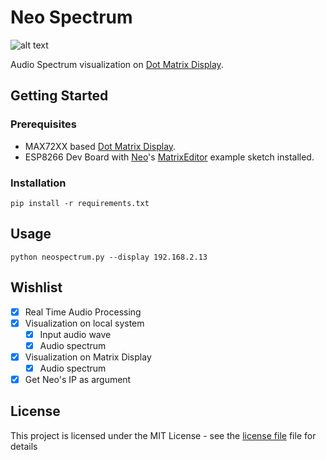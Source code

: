 # Neo Spectrum

![alt text](https://github.com/rpidanny/assets/raw/master/NeoSpectrum/NeoSpectrum.gif "Neo Spectrum Demo")

Audio Spectrum visualization on [Dot Matrix Display](https://raw.githubusercontent.com/rpidanny/assets/master/Neo/MAX7219-Matrix.jpeg).

## Getting Started

### Prerequisites

* MAX72XX based [Dot Matrix Display](https://raw.githubusercontent.com/rpidanny/assets/master/Neo/MAX7219-Matrix.jpeg).
* ESP8266 Dev Board with [Neo](https://github.com/rpidanny/Neo)'s [MatrixEditor](https://github.com/rpidanny/Neo/tree/master/examples/MatrixEditor) example sketch installed.

### Installation

```shell
pip install -r requirements.txt
```

## Usage

```shell
python neospectrum.py --display 192.168.2.13
```

## Wishlist

* [x] Real Time Audio Processing
* [x] Visualization on local system
  * [x] Input audio wave
  * [x] Audio spectrum
* [x] Visualization on Matrix Display
  * [x] Audio spectrum
* [x] Get Neo's IP as argument

## License

This project is licensed under the MIT License - see the [license file](LICENSE) file for details